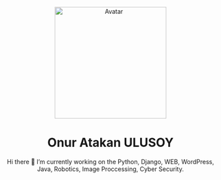 
<p align="center">
  <a href="https://github.com/onuratakan">
    <img src="https://avatars.githubusercontent.com/u/41792982?v=4" alt="Avatar" width="260" height="260">
  </a>

  <h1 align="center">Onur Atakan ULUSOY</h1>

  <p align="center">
    Hi there 👋 I’m currently working on the Python, Django, WEB, WordPress, Java, Robotics, Image Proccessing, Cyber Security.
    <br />
    <br />



